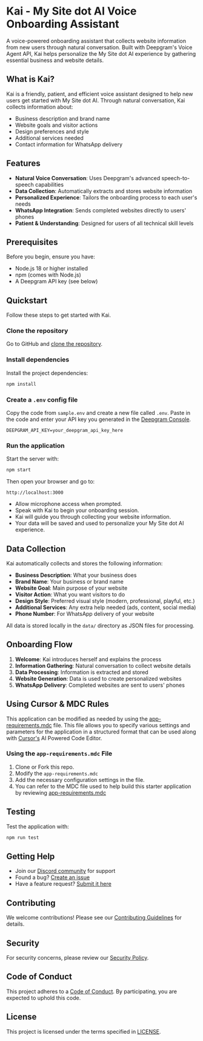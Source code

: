 # Kai - My Site dot AI Voice Onboarding Assistant

A voice-powered onboarding assistant that collects website information from new users through natural conversation. Built with Deepgram's Voice Agent API, Kai helps personalize the My Site dot AI experience by gathering essential business and website details.

## What is Kai?

Kai is a friendly, patient, and efficient voice assistant designed to help new users get started with My Site dot AI. Through natural conversation, Kai collects information about:

- Business description and brand name
- Website goals and visitor actions
- Design preferences and style
- Additional services needed
- Contact information for WhatsApp delivery

## Features

- **Natural Voice Conversation**: Uses Deepgram's advanced speech-to-speech capabilities
- **Data Collection**: Automatically extracts and stores website information
- **Personalized Experience**: Tailors the onboarding process to each user's needs
- **WhatsApp Integration**: Sends completed websites directly to users' phones
- **Patient & Understanding**: Designed for users of all technical skill levels

## Prerequisites

Before you begin, ensure you have:
- Node.js 18 or higher installed
- npm (comes with Node.js)
- A Deepgram API key (see below)

## Quickstart

Follow these steps to get started with Kai.

### Clone the repository

Go to GitHub and [clone the repository](https://github.com/deepgram-starters/node-voice-agent).

### Install dependencies

Install the project dependencies:

```bash
npm install
```

### Create a `.env` config file

Copy the code from `sample.env` and create a new file called `.env`. Paste in the code and enter your API key you generated in the [Deepgram Console](https://console.deepgram.com/).

```
DEEPGRAM_API_KEY=your_deepgram_api_key_here
```

### Run the application

Start the server with:

```bash
npm start
```

Then open your browser and go to:

```
http://localhost:3000
```

- Allow microphone access when prompted.
- Speak with Kai to begin your onboarding session.
- Kai will guide you through collecting your website information.
- Your data will be saved and used to personalize your My Site dot AI experience.

## Data Collection

Kai automatically collects and stores the following information:

- **Business Description**: What your business does
- **Brand Name**: Your business or brand name
- **Website Goal**: Main purpose of your website
- **Visitor Action**: What you want visitors to do
- **Design Style**: Preferred visual style (modern, professional, playful, etc.)
- **Additional Services**: Any extra help needed (ads, content, social media)
- **Phone Number**: For WhatsApp delivery of your website

All data is stored locally in the `data/` directory as JSON files for processing.

## Onboarding Flow

1. **Welcome**: Kai introduces herself and explains the process
2. **Information Gathering**: Natural conversation to collect website details
3. **Data Processing**: Information is extracted and stored
4. **Website Generation**: Data is used to create personalized websites
5. **WhatsApp Delivery**: Completed websites are sent to users' phones

## Using Cursor & MDC Rules

This application can be modified as needed by using the [app-requirements.mdc](.cursor/rules/app-requirements.mdc) file. This file allows you to specify various settings and parameters for the application in a structured format that can be used along with [Cursor's](https://www.cursor.com/) AI Powered Code Editor.

### Using the `app-requirements.mdc` File

1. Clone or Fork this repo.
2. Modify the `app-requirements.mdc`
3. Add the necessary configuration settings in the file.
4. You can refer to the MDC file used to help build this starter application by reviewing [app-requirements.mdc](.cursor/rules/app-requirements.mdc)

## Testing

Test the application with:

```bash
npm run test
```

## Getting Help

- Join our [Discord community](https://discord.gg/deepgram) for support
- Found a bug? [Create an issue](https://github.com/deepgram-starters/node-voice-agent/issues)
- Have a feature request? [Submit it here](https://github.com/deepgram-starters/node-voice-agent/issues)

## Contributing

We welcome contributions! Please see our [Contributing Guidelines](CONTRIBUTING.md) for details.

## Security

For security concerns, please review our [Security Policy](SECURITY.md).

## Code of Conduct

This project adheres to a [Code of Conduct](CODE_OF_CONDUCT.md). By participating, you are expected to uphold this code.

## License

This project is licensed under the terms specified in [LICENSE](LICENSE).